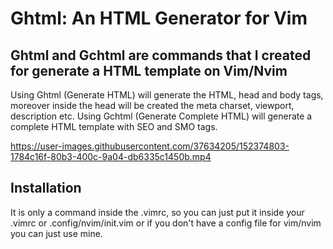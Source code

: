 # Ghtml: An HTML Generator for Vim
<h2>Ghtml and Gchtml are commands that I created for generate a HTML template on Vim/Nvim</h2>
Using Ghtml (Generate HTML) will generate the HTML, head and body tags, moreover inside the head will be created the meta charset, viewport, description etc.
Using Gchtml (Generate Complete HTML) will generate a complete HTML template with SEO and SMO tags.

https://user-images.githubusercontent.com/37634205/152374803-1784c16f-80b3-400c-9a04-db6335c1450b.mp4

<h2>Installation</h2>
It is only a command inside the .vimrc, so you can just put it inside your .vimrc or .config/nvim/init.vim or if you don't have a config file for vim/nvim you can just use mine.

